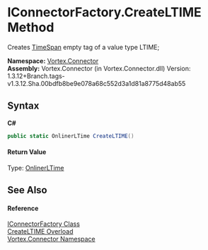 # IConnectorFactory.CreateLTIME Method 
 

Creates <a href="https://docs.microsoft.com/dotnet/api/system.timespan" target="_blank">TimeSpan</a> empty tag of a value type LTIME;

**Namespace:**&nbsp;<a href="N_Vortex_Connector.md">Vortex.Connector</a><br />**Assembly:**&nbsp;Vortex.Connector (in Vortex.Connector.dll) Version: 1.3.12+Branch.tags-v1.3.12.Sha.00bdfb8be9e078a68c552d3a1d81a8775d48ab55

## Syntax

**C#**<br />
``` C#
public static OnlinerLTime CreateLTIME()
```


#### Return Value
Type: <a href="T_Vortex_Connector_ValueTypes_OnlinerLTime.md">OnlinerLTime</a><br />

## See Also


#### Reference
<a href="T_Vortex_Connector_IConnectorFactory.md">IConnectorFactory Class</a><br /><a href="Overload_Vortex_Connector_IConnectorFactory_CreateLTIME.md">CreateLTIME Overload</a><br /><a href="N_Vortex_Connector.md">Vortex.Connector Namespace</a><br />